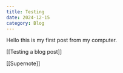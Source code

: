 ```yaml
---
title: Testing
date: 2024-12-15
category: Blog
---
```

Hello this is my first post from my computer.

[[Testing a blog post]]

[[Supernote]]
